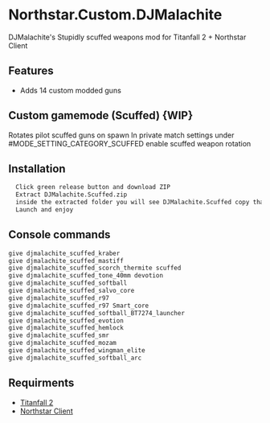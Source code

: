 
# Northstar.Custom.DJMalachite

DJMalachite's Stupidly scuffed weapons mod for Titanfall 2 + Northstar Client


## Features

- Adds 14 custom modded guns

## Custom gamemode (Scuffed) {WIP}

Rotates pilot scuffed guns on spawn
In private match settings under #MODE_SETTING_CATEGORY_SCUFFED enable scuffed weapon rotation


## Installation



```bash
  Click green release button and download ZIP
  Extract DJMalachite.Scuffed.zip
  inside the extracted folder you will see DJMalachite.Scuffed copy that to Titanfall2\R2Northstar\mods
  Launch and enjoy
```
    
## Console commands

```bash
give djmalachite_scuffed_kraber
give djmalachite_scuffed_mastiff
give djmalachite_scuffed_scorch_thermite scuffed
give djmalachite_scuffed_tone_40mm devotion
give djmalachite_scuffed_softball 
give djmalachite_scuffed_salvo_core
give djmalachite_scuffed_r97
give djmalachite_scuffed_r97 Smart_core
give djmalachite_scuffed_softball_BT7274_launcher
give djmalachite_scuffed_evotion
give djmalachite_scuffed_hemlock
give djmalachite_scuffed_smr
give djmalachite_scuffed_mozam
give djmalachite_scuffed_wingman_elite
give djmalachite_scuffed_softball_arc
```
## Requirments

 - [Titanfall 2](https://www.ea.com/en-gb/games/titanfall/titanfall-2)
 - [Northstar Client](https://github.com/R2Northstar)

